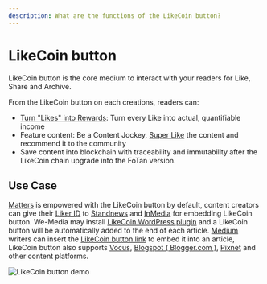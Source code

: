 ```yaml
---
description: What are the functions of the LikeCoin button?
---
```


# LikeCoin button

LikeCoin button is the core medium to interact with your readers for Like, Share and Archive.

From the LikeCoin button on each creations, readers can:

* [Turn "Likes" into Rewards](https://docs.like.co/user-guide/liker-land/like): Turn every Like into actual, quantifiable income
* Feature content: Be a Content Jockey, [Super Like](https://docs.like.co/user-guide/liker-land/superlike) the content and recommend it to the community
* Save content into blockchain with traceability and immutability after the LikeCoin chain upgrade into the FoTan version. 

## Use Case

[Matters](https://matters.news/) is empowered with the LikeCoin button by default, content creators can give their [Liker ID](https://docs.like.co/user-guide/liker-id) to [Standnews](https://www.thestandnews.com/) and [InMedia](https://www.inmediahk.net/) for embedding LikeCoin button. We-Media may install [LikeCoin  WordPress plugin](https://wordpress.org/plugins/likecoin/) and a LikeCoin button will be automatically added to the end of each article. [Medium](https://medium.com/) writers can insert the [LikeCoin button link](https://liker.land/creators) to embed it into an article, LikeCoin button also supports [Vocus](https://vocus.cc), [Blogspot \( Blogger.com \)](https://www.blogger.com/dashboard/reading), [Pixnet](https://appmarket.pixnet.tw/#!/addon/1331) and other content platforms. 

![LikeCoin button demo](https://gblobscdn.gitbook.com/assets%2F-LL4mdaVjNgL6A1--PV0%2F-MAXu9Lxx14vpKr9dO54%2F-MAXwN5NxScgV0FwK61i%2FSuperLike.gif?alt=media&token=a965b055-7c80-4b38-9d05-776d694d0ff1)

